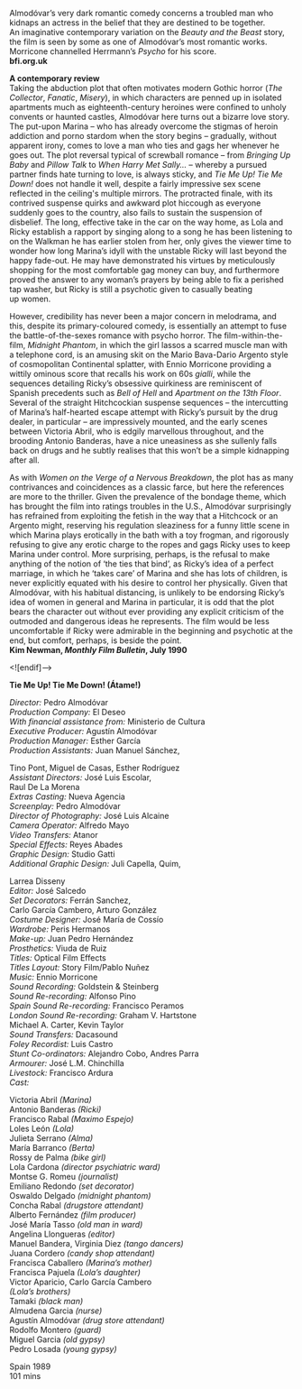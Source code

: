 
Almodóvar’s very dark romantic comedy concerns a troubled man who kidnaps an actress in the belief that they are destined to be together.  
An imaginative contemporary variation on the _Beauty and the Beast_ story, the film is seen by some as one of Almodóvar’s most romantic works. Morricone channelled Herrmann’s _Psycho_ for his score.<br>
**bfi.org.uk**

**A contemporary review**<br>
Taking the abduction plot that often motivates modern Gothic horror  (_The Collector_, _Fanatic_, _Misery_), in which characters are penned up in isolated apartments much as eighteenth-century heroines were confined to unholy convents or haunted castles, Almodóvar here turns out a bizarre love story. The put-upon Marina – who has already overcome the stigmas of heroin addiction and porno stardom when the story begins – gradually, without apparent irony, comes to love a man who ties and gags her whenever he goes out. The plot reversal typical of screwball romance – from _Bringing Up Baby_ and _Pillow_ _Talk_ to _When Harry Met Sally…_ – whereby a pursued partner finds hate turning to love, is always sticky, and _Tie Me Up! Tie Me Down!_ does not handle it well, despite a fairly impressive sex scene reflected in the ceiling's multiple mirrors. The protracted finale, with its contrived suspense quirks and awkward plot hiccough as everyone suddenly goes to the country, also fails to sustain the suspension of disbelief. The long, effective take in the car on the way home, as Lola and Ricky establish a rapport by singing along to a song he has been listening to on the Walkman he has earlier stolen from her, only gives the viewer time to wonder how long Marina’s idyll with the unstable Ricky will last beyond the happy fade-out. He may have demonstrated his virtues by meticulously shopping for the most comfortable gag money can buy, and furthermore proved the answer to any woman’s prayers by being able to fix a perished tap washer, but Ricky is still a psychotic given to casually beating  
up women.

However, credibility has never been a major concern in melodrama, and this, despite its primary-coloured comedy, is essentially an attempt to fuse the battle-of-the-sexes romance with psycho horror. The film-within-the-film, _Midnight Phantom_, in which the girl lassos a scarred muscle man with a telephone cord, is an amusing skit on the Mario Bava-Dario Argento style of cosmopolitan Continental splatter, with Ennio Morricone providing a wittily ominous score that recalls his work on 60s _gialli_, while the sequences detailing Ricky’s obsessive quirkiness are reminiscent of Spanish precedents such as _Bell of Hell_ and _Apartment on the 13th Floor_. Several of the straight Hitchcockian suspense sequences – the intercutting of Marina’s half-hearted escape attempt with Ricky’s pursuit by the drug dealer, in particular – are impressively mounted, and the early scenes between Victoria Abril, who is edgily marvellous throughout, and the brooding Antonio Banderas, have a nice uneasiness as she sullenly falls back on drugs and he subtly realises that this won’t be a simple kidnapping after all.

As with _Women on the Verge of a Nervous Breakdown_, the plot has as many contrivances and coincidences as a classic farce, but here the references are more to the thriller. Given the prevalence of the bondage theme, which has brought the film into ratings troubles in the U.S., Almodóvar surprisingly has refrained from exploiting the fetish in the way that a Hitchcock or an Argento might, reserving his regulation sleaziness for a funny little scene in which Marina plays erotically in the bath with a toy frogman, and rigorously refusing to give any erotic charge to the ropes and gags Ricky uses to keep Marina under control. More surprising, perhaps, is the refusal to make anything of the notion of ‘the ties that bind’, as Ricky’s idea of a perfect marriage, in which he ‘takes care’ of Marina and she has lots of children, is never explicitly equated with his desire to control her physically. Given that Almodóvar, with his habitual distancing, is unlikely to be endorsing Ricky’s idea of women in general and Marina in particular, it is odd that the plot bears the character out without ever providing any explicit criticism of the outmoded and dangerous ideas he represents. The film would be less uncomfortable if Ricky were admirable in the beginning and psychotic at the end, but comfort, perhaps, is beside the point.<br>
**Kim Newman, _Monthly Film Bulletin_, July 1990**<br>

<![endif]-->

**Tie Me Up! Tie Me Down! (Átame!)**

_Director:_ Pedro Almodóvar  
_Production Company:_ El Deseo  
_With financial assistance from:_ Ministerio de Cultura  
_Executive Producer:_ Agustín Almodóvar  
_Production Manager:_ Esther García  
_Production Assistants:_ Juan Manuel Sánchez,

Tino Pont, Miguel de Casas, Esther Rodríguez  
_Assistant Directors:_ José Luis Escolar,  
Raul De La Morena  
_Extras Casting:_ Nueva Agencia  
_Screenplay:_ Pedro Almodóvar  
_Director of Photography:_ José Luis Alcaine  
_Camera Operator:_ Alfredo Mayo  
_Video Transfers:_ Atanor  
_Special Effects:_ Reyes Abades  
_Graphic Design:_ Studio Gatti  
_Additional Graphic Design:_ Juli Capella, Quim,

Larrea Disseny  
_Editor:_ José Salcedo  
_Set Decorators:_ Ferrán Sanchez,  
Carlo García Cambero, Arturo González  
_Costume Designer:_ José María de Cossío  
_Wardrobe:_ Peris Hermanos  
_Make-up:_ Juan Pedro Hernández  
_Prosthetics:_ Viuda de Ruiz  
_Titles:_ Optical Film Effects  
_Titles Layout:_ Story Film/Pablo Nuñez  
_Music:_ Ennio Morricone  
_Sound Recording:_ Goldstein & Steinberg  
_Sound Re-recording:_ Alfonso Pino  
_Spain Sound Re-recording:_ Francisco Peramos  
_London Sound Re-recording:_ Graham V. Hartstone  
Michael A. Carter, Kevin Taylor  
_Sound Transfers:_ Dacasound  
_Foley Recordist:_ Luis Castro  
_Stunt Co-ordinators:_ Alejandro Cobo, Andres Parra  
_Armourer:_ José L.M. Chinchilla  
_Livestock:_ Francisco Ardura  
_Cast:_

Victoria Abril _(Marina)_  
Antonio Banderas _(Ricki)_  
Francisco Rabal _(Maximo Espejo)_  
Loles León _(Lola)_  
Julieta Serrano _(Alma)_  
María Barranco _(Berta)_  
Rossy de Palma _(bike girl)_  
Lola Cardona _(director psychiatric ward)_  
Montse G. Romeu _(journalist)_  
Emiliano Redondo _(set decorator)_  
Oswaldo Delgado _(midnight phantom)_  
Concha Rabal _(drugstore attendant)_  
Alberto Fernández _(film producer)_  
José María Tasso _(old man in ward)_  
Angelina Llongueras _(editor)_  
Manuel Bandera, Virginia Diez _(tango dancers)_  
Juana Cordero _(candy shop attendant)_  
Francisca Caballero _(Marina’s mother)_  
Francisca Pajuela _(Lola’s daughter)_  
Victor Aparicio, Carlo García Cambero  
_(Lola’s brothers)_  
Tamaki _(black man)_  
Almudena Garcia _(nurse)_  
Agustín Almodóvar _(drug store attendant)_  
Rodolfo Montero _(guard)_  
Miguel Garcia _(old gypsy)_  
Pedro Losada _(young gypsy)_  

Spain 1989<br>
101 mins<br>
<!--stackedit_data:
eyJoaXN0b3J5IjpbLTQ0Mjk3MDY2NF19
-->